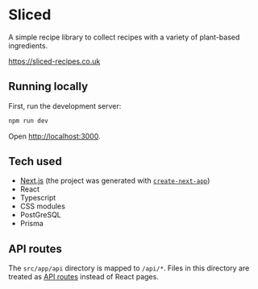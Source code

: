 # Sliced

A simple recipe library to collect recipes with a variety of plant-based ingredients.

https://sliced-recipes.co.uk

## Running locally

First, run the development server:

```bash
npm run dev
```

Open [http://localhost:3000](http://localhost:3000).

## Tech used

 - [Next.js](https://nextjs.org/) (the project was generated with [`create-next-app`](https://github.com/vercel/next.js/tree/canary/packages/create-next-app))
 - React
 - Typescript
 - CSS modules
 - PostGreSQL
 - Prisma

## API routes

The `src/app/api` directory is mapped to `/api/*`. Files in this directory are treated as [API routes](https://nextjs.org/docs/api-routes/introduction) instead of React pages.
